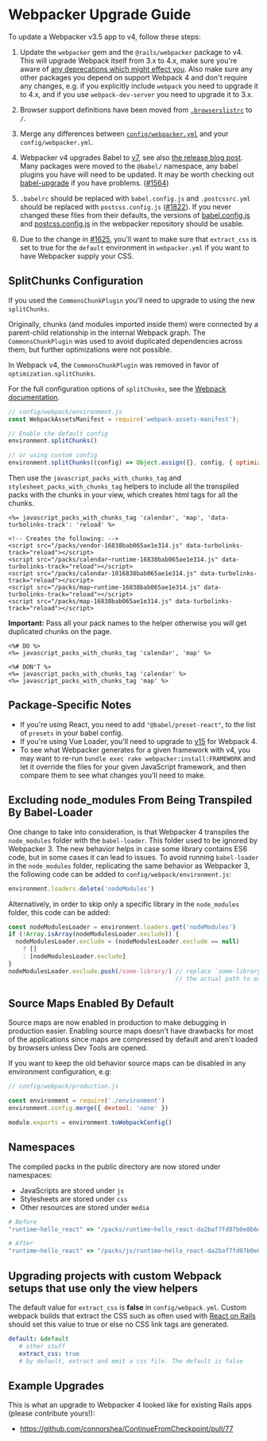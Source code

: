# Webpacker Upgrade Guide


To update a Webpacker v3.5 app to v4, follow these steps:

1. Update the `webpacker` gem and the `@rails/webpacker` package to v4. This will upgrade Webpack itself from 3.x to 4.x, make sure you're aware of [any deprecations which might effect you](https://webpack.js.org/migrate/4/). Also make sure any other packages you depend on support Webpack 4 and don't require any changes, e.g. if you explicitly include `webpack` you need to upgrade it to 4.x, and if you use `webpack-dev-server` you need to upgrade it to 3.x.

2. Browser support definitions have been moved from [`.browserslistrc`](../lib/install/config/.browserslistrc) to `/`.

3. Merge any differences between [`config/webpacker.yml`](../lib/install/config/webpacker.yml) and your `config/webpacker.yml`.

4. Webpacker v4 upgrades Babel to [v7](https://babeljs.io/docs/en/v7-migration), see also [the release blog post](https://babeljs.io/blog/2018/08/27/7.0.0). Many packages were moved to the `@babel/` namespace, any babel plugins you have will need to be updated. It may be worth checking out [babel-upgrade](https://github.com/babel/babel-upgrade) if you have problems. ([#1564](https://github.com/rails/webpacker/pull/1564))

5. `.babelrc` should be replaced with `babel.config.js` and `.postcssrc.yml` should be replaced with `postcss.config.js` ([#1822](https://github.com/rails/webpacker/pull/1822)). If you never changed these files from their defaults, the versions of [babel.config.js](../lib/install/config/babel.config.js) and [postcss.config.js](../lib/install/config/postcss.config.js) in the webpacker repository should be usable.

6. Due to the change in [#1625](https://github.com/rails/webpacker/pull/1625), you'll want to make sure that `extract_css` is set to true for the `default` environment in `webpacker.yml` if you want to have Webpacker supply your CSS.

## SplitChunks Configuration

If you used the `CommonsChunkPlugin` you'll need to upgrade to using the new `splitChunks`.

Originally, chunks (and modules imported inside them) were connected by a parent-child relationship in the internal Webpack graph. The `CommonsChunkPlugin` was used to avoid duplicated dependencies across them, but further optimizations were not possible.

In Webpack v4, the `CommonsChunkPlugin` was removed in favor of `optimization.splitChunks`.

For the full configuration options of `splitChunks`, see the [Webpack documentation](https://webpack.js.org/plugins/split-chunks-plugin/).

```js
// config/webpack/environment.js
const WebpackAssetsManifest = require('webpack-assets-manifest');

// Enable the default config
environment.splitChunks()

// or using custom config
environment.splitChunks((config) => Object.assign({}, config, { optimization: { splitChunks: false }}))
```

Then use the `javascript_packs_with_chunks_tag` and `stylesheet_packs_with_chunks_tag` helpers to include all the transpiled
packs with the chunks in your view, which creates html tags for all the chunks.

```erb
<%= javascript_packs_with_chunks_tag 'calendar', 'map', 'data-turbolinks-track': 'reload' %>

<!-- Creates the following: -->
<script src="/packs/vendor-16838bab065ae1e314.js" data-turbolinks-track="reload"></script>
<script src="/packs/calendar~runtime-16838bab065ae1e314.js" data-turbolinks-track="reload"></script>
<script src="/packs/calendar-1016838bab065ae1e314.js" data-turbolinks-track="reload"></script>
<script src="/packs/map~runtime-16838bab065ae1e314.js" data-turbolinks-track="reload"></script>
<script src="/packs/map-16838bab065ae1e314.js" data-turbolinks-track="reload"></script>
```

**Important:** Pass all your pack names to the helper otherwise you will get duplicated chunks on the page.

```erb
<%# DO %>
<%= javascript_packs_with_chunks_tag 'calendar', 'map' %>

<%# DON'T %>
<%= javascript_packs_with_chunks_tag 'calendar' %>
<%= javascript_packs_with_chunks_tag 'map' %>
```

## Package-Specific Notes

- If you're using React, you need to add `"@babel/preset-react"`, to the list of `presets` in your babel config.
- If you're using Vue Loader, you'll need to upgrade to [v15](https://vue-loader.vuejs.org/migrating.html) for Webpack 4.
- To see what Webpacker generates for a given framework with v4, you may want to re-run `bundle exec rake webpacker:install:FRAMEWORK` and let it override the files for your given JavaScript framework, and then compare them to see what changes you'll need to make.

## Excluding node_modules From Being Transpiled By Babel-Loader

One change to take into consideration, is that Webpacker 4 transpiles the
`node_modules` folder with the `babel-loader`. This folder used to be ignored by
Webpacker 3. The new behavior helps in case some library contains ES6 code, but in
some cases it can lead to issues. To avoid running `babel-loader` in the
`node_modules` folder, replicating the same behavior as Webpacker 3, the
following code can be added to `config/webpack/environment.js`:

```javascript
environment.loaders.delete('nodeModules')
```

Alternatively, in order to skip only a specific library in the `node_modules`
folder, this code can be added:

```javascript
const nodeModulesLoader = environment.loaders.get('nodeModules')
if (!Array.isArray(nodeModulesLoader.exclude)) {
  nodeModulesLoader.exclude = (nodeModulesLoader.exclude == null)
    ? []
    : [nodeModulesLoader.exclude]
}
nodeModulesLoader.exclude.push(/some-library/) // replace `some-library` with
                                               // the actual path to exclude
```

## Source Maps Enabled By Default

Source maps are now enabled in production to make debugging in production easier. Enabling source maps doesn't have drawbacks for most of the applications since maps are compressed by default and aren't loaded by browsers unless Dev Tools are opened.

If you want to keep the old behavior source maps can be disabled in any environment configuration, e.g:

```js
// config/webpack/production.js

const environment = require('./environment')
environment.config.merge({ devtool: 'none' })

module.exports = environment.toWebpackConfig()
```

## Namespaces

The compiled packs in the public directory are now stored under namespaces:

- JavaScripts are stored under `js`
- Stylesheets are stored under `css`
- Other resources are stored under `media`

```rb
# Before
"runtime~hello_react" => "/packs/runtime~hello_react-da2baf7fd07b0e8b6d17.js"

# After
"runtime~hello_react" => "/packs/js/runtime~hello_react-da2baf7fd07b0e8b6d17.js"
```

## Upgrading projects with custom Webpack setups that use only the view helpers
The default value for `extract_css` is **false** in `config/webpack.yml`. Custom webpack builds that extract the CSS such as often used with [React on Rails](https://github.com/shakacode/react_on_rails) should set this value to true or else no CSS link tags are generated.

  ```yml
  default: &default
     # other stuff
     extract_css: true
     # by default, extract and emit a css file. The default is false
  ```

## Example Upgrades

This is what an upgrade to Webpacker 4 looked like for existing Rails apps (please contribute yours!):

- https://github.com/connorshea/ContinueFromCheckpoint/pull/77
